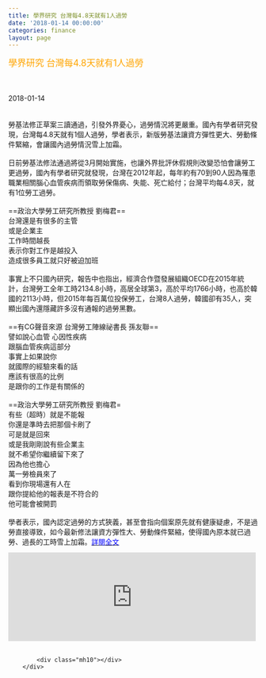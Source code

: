 ```yaml
---
title: 學界研究 台灣每4.8天就有1人過勞
date: '2018-01-14 00:00:00'
categories: finance
layout: page
---
```


<div class="text">
			<div>
	<span style="color:#ffa500;"><span style="font-size:18px;">學界研究 台灣每4.8天就有1人過勞</span></span></div>
<div>
	&nbsp;</div>
<div>
	&nbsp;</div>
<div>
	&nbsp;</div>
<div>
	<span style="font-size:14px;">2018-01-14</span></div>
<div>
	&nbsp;</div>
<div id="shareTop">
	<div>
		<div>
		</div>
		<div>
		</div>
		<div>
		</div>
		<div>
		</div>
		<div>
		</div>
		<div>
			&nbsp;</div>
	</div>
</div>
<div>
	<span style="font-size:14px;">勞基法修正草案三讀通過，引發外界憂心，過勞情況將更嚴重。國內有學者研究發現，台灣每4.8天就有1個人過勞，學者表示，新版勞基法讓資方彈性更大、勞動條件緊縮，會讓國內過勞情況雪上加霜。<br>
	<br>
	日前勞基法修法通過將從3月開始實施，也讓外界批評休假規則改變恐怕會讓勞工更過勞，國內有學者研究就發現，台灣在2012年起，每年約有70到90人因為罹患職業相關腦心血管疾病而領取勞保傷病、失能、死亡給付；台灣平均每4.8天，就有1位勞工過勞。<br>
	<br>
	==政治大學勞工研究所教授 劉梅君==<br>
	台灣還是有很多的主管<br>
	或是企業主<br>
	工作時間越長<br>
	表示你對工作是越投入<br>
	造成很多員工就只好被迫加班<br>
	<br>
	事實上不只國內研究，報告中也指出，經濟合作暨發展組織OECD在2015年統計，台灣勞工全年工時2134.8小時，高居全球第3，高於平均1766小時，也高於韓國的2113小時，但2015年每百萬位投保勞工，台灣8人過勞，韓國卻有35人，突顯出國內還隱藏許多沒有通報的過勞黑數。<br>
	<br>
	==有CG聲音來源 台灣勞工陣線祕書長 孫友聯==<br>
	譬如說心血管 心因性疾病<br>
	跟腦血管疾病這部分<br>
	事實上如果說你<br>
	就國際的經驗來看的話<br>
	應該有很高的比例<br>
	是跟你的工作是有關係的<br>
	<br>
	==政治大學勞工研究所教授 劉梅君=<br>
	有些（超時）就是不能報<br>
	你還是準時去把那個卡刷了<br>
	可是就是回來<br>
	或是我剛剛說有些企業主<br>
	就不希望你繼續留下來了<br>
	因為他也擔心<br>
	萬一勞檢員來了<br>
	看到你現場還有人在<br>
	跟你提給他的報表是不符合的<br>
	他可能會被開罰<br>
	<br>
	學者表示，國內認定過勞的方式狹義，甚至會指向個案原先就有健康疑慮，不是過勞直接導致，如今最新修法讓資方彈性大、勞動條件緊縮，使得國內原本就已過勞、過長的工時雪上加霜。<a href="https://news.pts.org.tw/article/382666"><span style="color:#0000ff;">詳閱全文</span></a></span></div>
<div class="facebook-comments" style="margin-top: 12px; color: rgb(51, 51, 51); font-family: &quot;Helvetica Neue&quot;, Helvetica, Arial, STHeitiTC-Light, &quot;Microsoft JhengHei&quot;, &quot;Lantinghei TC&quot;, sans-serif; font-size: 16px;">
	<div class="fb-comments fb_iframe_widget" data-href="https://news.pts.org.tw//article/382666" data-numposts="5" data-width="500" fb-xfbml-state="rendered" style="display: inline-block; position: relative;"><span style="height: 179px; width: 500px;"><iframe id="f39e08406bb9008" name="f44785814575c4" scrolling="no" title="Facebook Social Plugin" class="fb_ltr" src="https://www.facebook.com/plugins/comments.php?api_key=&amp;channel_url=http%3A%2F%2Fstaticxx.facebook.com%2Fconnect%2Fxd_arbiter%2Fr%2FNh1oH0K63yz.js%3Fversion%3D42%23cb%3Df13e23c992746c%26domain%3Dlsapp.leishan.com.tw%26origin%3Dhttp%253A%252F%252Flsapp.leishan.com.tw%252Ff11c9a6dcd3885%26relation%3Dparent.parent&amp;href=https%3A%2F%2Fnews.pts.org.tw%2F%2Farticle%2F382666&amp;locale=zh_TW&amp;numposts=5&amp;sdk=joey&amp;width=500" style="border: none; overflow: hidden; height: 179px; width: 500px;"></iframe></span></div>
</div>
<div>
	&nbsp;</div>

			<div class="mh10"></div>
		</div>